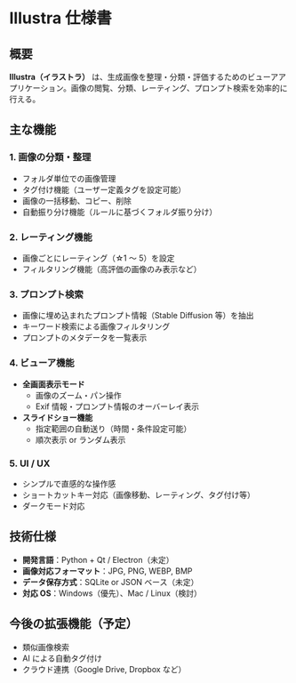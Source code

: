 # Illustra 仕様書

## 概要

**Illustra（イラストラ）** は、生成画像を整理・分類・評価するためのビューアアプリケーション。画像の閲覧、分類、レーティング、プロンプト検索を効率的に行える。

## 主な機能

### 1. 画像の分類・整理

- フォルダ単位での画像管理
- タグ付け機能（ユーザー定義タグを設定可能）
- 画像の一括移動、コピー、削除
- 自動振り分け機能（ルールに基づくフォルダ振り分け）

### 2. レーティング機能

- 画像ごとにレーティング（☆1 ～ 5）を設定
- フィルタリング機能（高評価の画像のみ表示など）

### 3. プロンプト検索

- 画像に埋め込まれたプロンプト情報（Stable Diffusion 等）を抽出
- キーワード検索による画像フィルタリング
- プロンプトのメタデータを一覧表示

### 4. ビューア機能

- **全画面表示モード**
  - 画像のズーム・パン操作
  - Exif 情報・プロンプト情報のオーバーレイ表示
- **スライドショー機能**
  - 指定範囲の自動送り（時間・条件設定可能）
  - 順次表示 or ランダム表示

### 5. UI / UX

- シンプルで直感的な操作感
- ショートカットキー対応（画像移動、レーティング、タグ付け等）
- ダークモード対応

## 技術仕様

- **開発言語**：Python + Qt / Electron（未定）
- **画像対応フォーマット**：JPG, PNG, WEBP, BMP
- **データ保存方式**：SQLite or JSON ベース（未定）
- **対応 OS**：Windows（優先）、Mac / Linux（検討）

## 今後の拡張機能（予定）

- 類似画像検索
- AI による自動タグ付け
- クラウド連携（Google Drive, Dropbox など）
